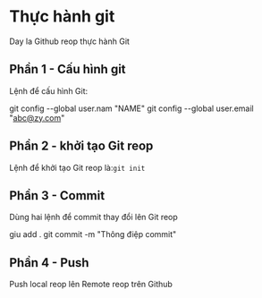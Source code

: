 # Thực hành git
Day la Github reop thực hành Git

## Phần 1 - Cấu hình git

Lệnh để cấu hình Git:

git config --global user.nam "NAME"
git config --global user.email "abc@zy.com"

## Phần 2 - khởi tạo Git reop

Lệnh để khởi tạo Git reop là:`git init`

## Phần 3 - Commit 

Dùng hai lệnh để commit thay đổi lên Git reop

giu add .
git commit -m "Thông điệp commit"

## Phần 4 - Push 

Push local reop lên Remote reop trên Github

